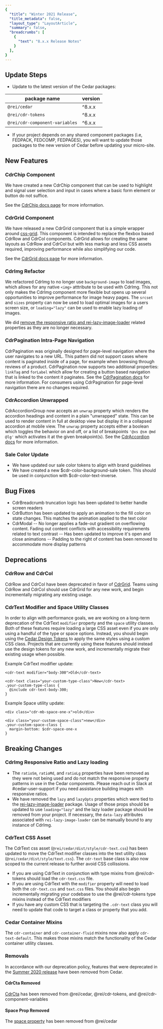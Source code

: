 ```yaml
---
{
  "title": "Winter 2021 Release",
  "title_metadata": false,
  "layout_type": "LayoutArticle",
  "summary": false,
  "breadcrumbs": [
    {
      "text": "8.x.x Release Notes"
    }
  ],
}
---
```


<cdr-doc-table-of-contents-shell parentSelector='h2' childSelector='h3'>

## Update Steps

- Update to the latest version of the Cedar packages:

| package name | version |
|--------------|---------|
| `@rei/cedar` | ^8.x.x |
| `@rei/cdr-tokens` | ^8.x.x |
| `@rei/cdr-component-variables` | ^6.x.x |

- If your project depends on any shared component packages (i.e, FEDPACK, FEDCOMP, FEDPAGES), you will want to update those packages to the new version of Cedar before updating your micro-site.

## New Features

### CdrChip Component

We have created a new CdrChip component that can be used to highlight and signal user selection and input in cases where a basic form element or button do not suffice.

See the [CdrChip docs page](../../components/chips) for more information.

### CdrGrid Component

We have released a new CdrGrid component that is a simple wrapper around [css-grid](https://developer.mozilla.org/en-US/docs/Web/CSS/CSS_Grid_Layout). This component is intended to replace the flexbox based CdrRow and CdrCol components. CdrGrid allows for creating the same layouts as CdrRow and CdrCol but with less markup and less CSS assets required, improving performance while also simplifying our code.

See the [CdrGrid docs page](../../components/grid) for more information.

### CdrImg Refactor

We refactored CdrImg to no longer use `background-image` to load images, which allows for any native `<img>` atttribute to be used with CdrImg. This not only makes the CdrImg component more flexible but opens up several opportunities to improve performance for image heavy pages. The `srcset` and `sizes` property can now be used to load optimal images for a users screen size, or `loading="lazy"` can be used to enable lazy loading of images.

We did [remove the responsive ratio and rei-lazy-image-loader](#cdrimg-responsive-ratio-and-lazy-loading) related properties as they are no longer necessary.

### CdrPagination Intra-Page Navigation

CdrPagination was originally designed for page-level navigation where the user navigates to a new URL. This pattern did not support cases where content is paginated inside of a page, for example when browsing through reviews of a product. CdrPagination now supports two additional properties: `linkTag` and `forLabel` which allow for creating a button based navigation that is linked to the content it paginates. See the [CdrPagination docs](../../components/pagination#intra-page-navigation) for more information. For consumers using CdrPagination for page-level navigation there are no changes required.

### CdrAccordion Unwrapped

CdrAccordionGroup now accepts an `unwrap` property which renders the accordion headings and content in a plain "unwrapped" state. This can be used to render content in full at desktop view but display it in a collapsed accordion at mobile view. The `unwrap` property accepts either a boolean which toggles the behavior on and off, or a list of breakpoints `'@xs @sm @md @lg'` which activates it at the given breakpoint(s). See the [CdrAccordion docs](../../components/accordion#unwrapped) for more information.

### Sale Color Update

- We have updated our sale color tokens to align with brand guidelines
- We have created a new $cdr-color-background-sale token. This should be used in conjunction with $cdr-color-text-inverse.

## Bug Fixes

- CdrBreadcrumb truncation logic has been updated to better handle screen readers
- CdrButton has been updated to apply an animation to the fill color on state changes. This matches the animation applied to the text color
- CdrModal
-- No longer applies a fade-out gradient on overflowing content. Fading out content conflicts with accessibility requirements related to text contrast
-- Has been updated to improve it's open and close animations
-- Padding to the right of content has been removed to accommodate more display patterns

## Deprecations

### CdrRow and CdrCol

CdrRow and CdrCol have been deprecated in favor of [CdrGrid](../../components/grid). Teams using CdrRow and CdrCol should use CdrGrid for any new work, and begin incrementally migrating any existing usage.

### CdrText Modifier and Space Utility Classes

In order to align with performance goals, we are working on a long-term deprecation of the CdrText `modifier` property and the `space` utility classes. Both of these features require loading a large CSS asset even if you are only using a handful of the type or space options. Instead, you should begin using the [Cedar Design Tokens](../../tokens/all-tokens/) to apply the same styles using a custom CSS class. Projects that are currently using these features should instead use the design tokens for any new work, and incrementally migrate their existing usage when possible.

Example CdrText modifier update:
```
<cdr-text modifier="body-300">Old</cdr-text>

<cdr-text class="your-custom-type-class">New</cdr-text>
.your-custom-type-class {
  @include cdr-text-body-300;
}
```

Example Space utility update:
```
<div class="cdr-mb-space-one-x">old</div>

<div class="your-custom-space-class">new</div>
.your-custom-space-class {
  margin-bottom: $cdr-space-one-x
}
```

## Breaking Changes

### CdrImg Responsive Ratio and Lazy loading

- The `ratioSm`, `ratioMd`, and `ratioLg` properties have been removed as they were not being used and do not match the responsive property patterns in use in the Cedar components. Please reach out in Slack at #cedar-user-support if you need assistance building images with responsive ratios.
- We have removed the `lazy` and `lazyOpts` properties which were tied to the [rei-lazy-image-loader](https://git.rei.com/projects/FEDPACK/repos/rei-lazy-image-loader/browse) package. Usage of those props should be updated to use `loading="lazy"` and the lazy loader package should be removed from your project. If necessary, the `data-lazy` attributes associated with `rei-lazy-image-loader` can be manually bound to any instance of CdrImg.

### CdrText CSS Asset

The CdrText css asset (`@rei/cedar/dist/style/cdr-text.css`) has been updated to move the CdrText modifier classes into the text utility class (`@rei/cedar/dist/style/text.css`). The `cdr-text` base class is also now scoped to the current release to further avoid CSS collissions.
- If you are using CdrText in conjunction with type mixins from @rei/cdr-tokens should load the `cdr-text.css` file.
- If you are using CdrText with the `modifier` property will need to load both the `cdr-text.css` and `text.css` files. You should also begin incrementally migrating your codebase to use the @rei/cdr-tokens type mixins instead of the CdrText modifiers
- If you have any custom CSS that is targeting the `.cdr-text` class you will need to update that code to target a class or property that you add.

### Cedar Container Mixins

The `cdr-container` and `cdr-container-fluid` mixins now also apply `cdr-text-default`. This makes those mixins match the functionality of the Cedar container utility classes.

### Removals

In accordance with our deprecation policy, features that were deprecated in the [Summer 2020 release](../summer-2020/#deprecations) have been removed from Cedar.

#### CdrCta Removed

[CdrCta](../summer-2020/#cdrcta-deprecated-and-merged-with-cdrbutton) has been removed from @rei/cedar, @rei/cdr-tokens, and @rei/cdr-component-variables

#### Space Prop Removed

The [space property](../summer-2020/#space-property-deprecated) has been removed from @rei/cedar

</cdr-doc-table-of-contents-shell>
